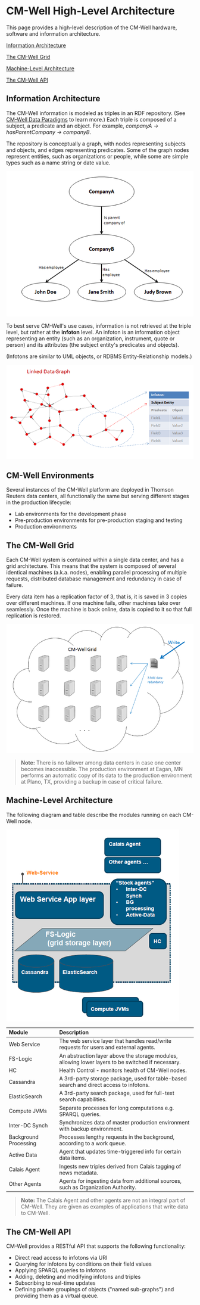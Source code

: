 # CM-Well High-Level Architecture #

This page provides a high-level description of the CM-Well hardware, software and information architecture.

[Information Architecture](#hdr1)

[The CM-Well Grid](#hdr3)

[Machine-Level Architecture](#hdr4)

[The CM-Well API](#hdr5)

<a name="hdr1"></a>
## Information Architecture ##

The CM-Well information is modeled as triples in an RDF repository. (See [CM-Well Data Paradigms](Intro.CM-WellDataParadigms.md) to learn more.) Each triple is composed of a subject, a predicate and an object. For example, *companyA -> hasParentCompany -> companyB*.

The repository is conceptually a graph, with nodes representing subjects and objects, and edges representing predicates. Some of the graph nodes represent entities, such as organizations or people, while some are simple types such as a name string or date value.

<img src="./_Images/small-graph-database.png">

To best serve CM-Well's use cases, information is not retrieved at the triple level, but rather at the **infoton** level. An infoton is an information object representing an entity (such as an organization, instrument, quote or person) and its attributes (the subject entity's predicates and objects). 

(Infotons are similar to UML objects, or RDBMS Entity-Relationship models.)

<img src="./_Images/Infoton-Architecture.png">

<a name="hdr2"></a>
## CM-Well Environments  ##

Several instances of the CM-Well platform are deployed in Thomson Reuters data centers, all functionally the same but serving different stages in the production lifecycle:

* Lab environments for the development phase
* Pre-production environments for pre-production staging and testing
* Production environments 

<a name="hdr3"></a>
## The CM-Well Grid ##

Each CM-Well system is contained within a single data center, and has a grid architecture. This means that the system is composed of several identical machines (a.k.a. nodes), enabling parallel processing of multiple requests, distributed database management and redundancy in case of failure.  

Every data item has a replication factor of 3, that is, it is saved in 3 copies over different machines. If one machine fails, other machines take over seamlessly. Once the machine is back online, data is copied to it so that full replication is restored.

<img src="./_Images/cmwell-grid.png">

> **Note:** There is no failover among data centers in case one center becomes inaccessible. The production environment at Eagan, MN performs an automatic copy of its data to the production environment at Plano, TX, providing a backup in case of critical failure.

<a name="hdr4"></a>
## Machine-Level Architecture ##

The following diagram and table describe the modules running on each CM-Well node.

<img src="./_Images/cmwell-architecture.png">


Module | Description
:-------|:------------
Web Service | The web service layer that handles read/write requests for users and external agents.
FS-Logic | An abstraction layer above the storage modules, allowing lower layers to be switched if necessary.
HC | Health Control - monitors health of CM-Well nodes.
Cassandra | A 3rd-party storage package, used for table-based search and direct access to infotons.
ElasticSearch | A 3rd-party search package, used for full-text search capabilities.
Compute JVMs | Separate processes for long computations e.g. SPARQL queries.
Inter-DC Synch | Synchronizes data of master production environment with backup environment.
Background Processing | Processes lengthy requests in the background, according to a work queue.
Active Data | Agent that updates time-triggered info for certain data items.
Calais Agent | Ingests new triples derived from Calais tagging of news metadata.
Other Agents | Agents for ingesting data from additional sources, such as Organization Authority.

>**Note:** The Calais Agent and other agents are not an integral part of CM-Well. They are given as examples of applications that write data to CM-Well.

<a name="hdr5"></a>
## The CM-Well API ##

CM-Well provides a RESTful API that supports the following functionality: 

* Direct read access to infotons via URI
* Querying for infotons by conditions on their field values
* Applying SPARQL queries to infotons
* Adding, deleting and modifying infotons and triples
* Subscribing to real-time updates
* Defining private groupings of objects ("named sub-graphs") and providing them as a virtual queue.



